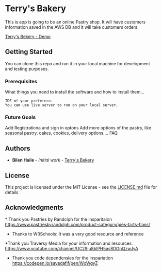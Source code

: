 
# ​Terry's Bakery

This is app is going to be an online Pastry shop. It will have customers information saved in the AWS DB and it will take customers orders. 

[Terry's Bekery - Demo]("http://capstone.project.s3-website-us-east-1.amazonaws.com/index.html")

## Getting Started
You can clone this repo and run it in your local machine for development and testing purposes.
​
### Prerequisites
What things you need to install the software and how to install them...
```
IDE of your prefernce.
You can use live server to run on your local server.
```
### Future Goals
Add Registrationa and sign in optons
Add more options of the pastry, like seasonal pastry, cakes, cookies, delivery options.... 
FAQ

## Authors

* **Bilen Haile** - *Initial work* - [Terry's Bekery]("http://capstone.project.s3-website-us-east-1.amazonaws.com/index.html")
​
## License
This project is licensed under the MIT License - see the [LICENSE.md](LICENSE.md) file for details
​
## Acknowledgments
​* Thank you Pastries by Randolph for the insparitaion https://www.pastriesbyrandolph.com/product-category/pies-tarts-flans/

* Thanks to W3Schools: It was a very good resource and reference

*Thank you Traversy Media for your information and resources. https://www.youtube.com/channel/UC29ju8bIPH5as8OGnQzwJyA

* Thank you code dependensies for the inspariation https://codepen.io/sayedafif/pen/WxWgyZ